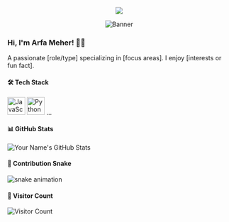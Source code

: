 <p align="center">
  <!-- Animated greeting -->
  <img src="https://capsule-render.vercel.app/api?text=Hey+There+!&animation=fadeIn&type=waving&color=gradient&height=100" />
</p>

<!-- Banner image -->
<p align="center">
  <img src="https://github.com/Arfameher/Arfameher/blob/main/banner.png" alt="Banner" />
</p>

### Hi, I'm Arfa Meher! 👩‍💻
A passionate [role/type] specializing in [focus areas]. I enjoy [interests or fun fact].

#### 🛠 Tech Stack
<p>
  <img src="..." alt="JavaScript" width="40" />
  <img src="..." alt="Python" width="40" />
  ...
</p>

#### 📊 GitHub Stats
![Your Name's GitHub Stats](https://github-readme-stats.vercel.app/api?username=Arfameher&show_icons=true)

#### 🐍 Contribution Snake
![snake animation](https://github.com/Arfameher/Arfameher/blob/output/github-contribution-grid-snake.svg)

#### 👀 Visitor Count
![Visitor Count](https://profile-counter.glitch.me/Arfameher/count.svg)
